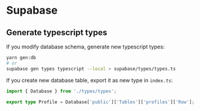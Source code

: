 # Supabase

## Generate typescript types

If you modify database schema, generate new typescript types:

```bash
yarn gen:db
# or
supabase gen types typescript --local > supabase/types/types.ts
```

If you create new database table, export it as new type in `index.ts`:

```ts
import { Database } from './types/types';

export type Profile = Database['public']['Tables']['profiles']['Row'];
```